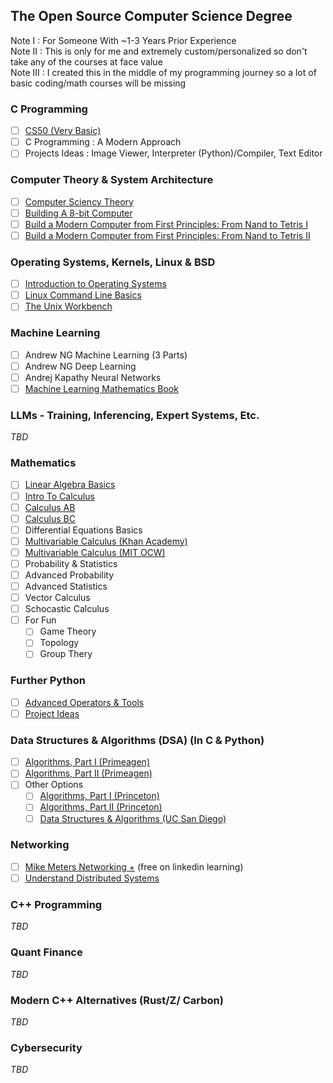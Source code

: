 ## The Open Source Computer Science Degree

Note I : For Someone With ~1-3 Years Prior Experience <br />
Note II : This is only for me and extremely custom/personalized so don't take any of the courses at face value <br />
Note III : I created this in the middle of my programming journey so a lot of basic coding/math courses will be missing <br />

### C Programming
- [ ] [CS50 (Very Basic)](https://www.edx.org/course/cs50s-introduction-computer-science-harvardx-cs50x)
- [ ] C Programming : A Modern Approach
- [ ] Projects Ideas : Image Viewer, Interpreter (Python)/Compiler, Text Editor

### Computer Theory & System Architecture 
- [ ] [Computer Sciency Theory](https://www.youtube.com/watch?v=tpIctyqH29Q&list=PL8dPuuaLjXtNlUrzyH5r6jN9ulIgZBpdo)
- [ ] [Building A 8-bit Computer](https://www.youtube.com/watch?v=HyznrdDSSGM&list=PLowKtXNTBypGqImE405J2565dvjafglHU)
- [ ] [Build a Modern Computer from First Principles: From Nand to Tetris I](https://imp.i384100.net/6b13dV)
- [ ] [Build a Modern Computer from First Principles: From Nand to Tetris II](https://imp.i384100.net/dovNVq)

### Operating Systems, Kernels, Linux & BSD
- [ ] [Introduction to Operating Systems](https://imp.i115008.net/introduction-to-operating-systems)
- [ ] [Linux Command Line Basics](https://imp.i115008.net/linux-command-line-basics)
- [ ] [The Unix Workbench](https://imp.i384100.net/QOXZ4P)

### Machine Learning
 - [ ] Andrew NG Machine Learning (3 Parts)
 - [ ] Andrew NG Deep Learning 
 - [ ] Andrej Kapathy Neural Networks
 - [ ] [Machine Learning Mathematics Book](https://mml-book.github.io/)

### LLMs - Training, Inferencing, Expert Systems, Etc.
*TBD*

### Mathematics
 - [ ] [Linear Algebra Basics](https://www.3blue1brown.com/topics/linear-algebra)
 - [ ] [Intro To Calculus](https://www.3blue1brown.com/topics/calculus)
 - [ ] [Calculus AB](https://www.khanacademy.org/math/ap-calculus-ab)
 - [ ] [Calculus BC](https://www.khanacademy.org/math/ap-calculus-bc)
 - [ ] Differential Equations Basics
 - [ ] [Multivariable Calculus (Khan Academy)](https://www.khanacademy.org/math/multivariable-calculus)
 - [ ] [Multivariable Calculus (MIT OCW)](https://ocw.mit.edu/courses/18-02sc-multivariable-calculus-fall-2010/)
 - [ ] Probability & Statistics
 - [ ] Advanced Probability
 - [ ] Advanced Statistics
 - [ ] Vector Calculus
 - [ ] Schocastic Calculus 
 - [ ] For Fun
   - [ ] Game Theory
   - [ ] Topology
   - [ ] Group Thery

### Further Python
 - [ ] [Advanced Operators & Tools](https://www.geeksforgeeks.org/advanced-python-tutorials/)
 - [ ] [Project Ideas](https://realpython.com/intermediate-python/)

### Data Structures & Algorithms (DSA) (In C & Python)
- [ ] [Algorithms, Part I (Primeagen)]([https://imp.i384100.net/DVm9eo](https://frontendmasters.com/courses/algorithms/))
- [ ] [Algorithms, Part II (Primeagen)](https://frontendmasters.com/courses/advanced-algorithms/)
- [ ] Other Options
  - [ ] [Algorithms, Part I (Princeton)](https://www.coursera.org/learn/algorithms-part1)
  - [ ] [Algorithms, Part II (Princeton)](https://www.coursera.org/learn/algorithms-part2)
  - [ ] [Data Structures & Algorithms (UC San Diego)](https://www.coursera.org/specializations/data-structures-algorithms)

### Networking
 - [ ] [Mike Meters Networking +](https://www.udemy.com/course/comptia-networkplus-certification/?couponCode=LETSLEARNNOWPP) (free on linkedin learning)
 - [ ] [Understand Distributed Systems](https://www.amazon.com/gp/product/1838430202/ref=as_li_qf_asin_il_tl?ie=UTF8&tag=utsavized0d-20&creative=9325&linkCode=as2&creativeASIN=1838430202&linkId=8f3007bbed9b958980492f5c0bb1105f)

### C++ Programming
*TBD*

### Quant Finance
*TBD*

### Modern C++ Alternatives (Rust/Z/ Carbon)
*TBD*

### Cybersecurity
*TBD*
